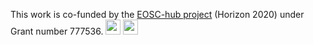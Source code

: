 This work is co-funded by the [EOSC-hub project](http://eosc-hub.eu/) (Horizon 2020) under Grant number 777536.
<img src="https://wiki.eosc-hub.eu/download/attachments/1867786/eu%20logo.jpeg?version=1&modificationDate=1459256840098&api=v2" height="24">
<img src="https://wiki.eosc-hub.eu/download/attachments/18973612/eosc-hub-web.png?version=1&modificationDate=1516099993132&api=v2" height="24">
